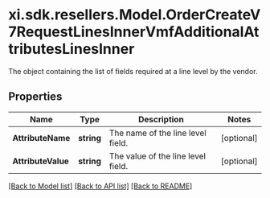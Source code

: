 # xi.sdk.resellers.Model.OrderCreateV7RequestLinesInnerVmfAdditionalAttributesLinesInner
The object containing the list of fields required at a line level by the vendor.

## Properties

Name | Type | Description | Notes
------------ | ------------- | ------------- | -------------
**AttributeName** | **string** | The name of the line level field. | [optional] 
**AttributeValue** | **string** | The value of the line level field. | [optional] 

[[Back to Model list]](../README.md#documentation-for-models) [[Back to API list]](../README.md#documentation-for-api-endpoints) [[Back to README]](../README.md)


